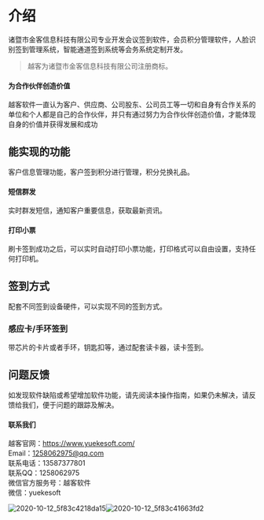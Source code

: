 # 介绍

诸暨市金客信息科技有限公司专业开发会议签到软件，会员积分管理软件，人脸识别签到管理系统，智能通道签到系统等会务系统定制开发。

> 越客为诸暨市金客信息科技有限公司注册商标。

#### 为合作伙伴创造价值

越客软件一直认为客户、供应商、公司股东、公司员工等一切和自身有合作关系的单位和个人都是自己的合作伙伴，并只有通过努力为合作伙伴创造价值，才能体现自身的价值并获得发展和成功


## 能实现的功能

客户信息管理功能，客户签到积分进行管理，积分兑换礼品。

#### 短信群发

实时群发短信，通知客户重要信息，获取最新资讯。

#### 打印小票

刷卡签到成功之后，可以实时自动打印小票功能，打印格式可以自由设置，支持任何打印机。

## 签到方式

配套不同签到设备硬件，可以实现不同的签到方式。

### 感应卡/手环签到

带芯片的卡片或者手环，钥匙扣等，通过配套读卡器，读卡签到。



## 问题反馈

如发现软件缺陷或希望增加软件功能，请先阅读本操作指南，如果仍未解决，请反馈给我们，便于问题的跟踪及解决。

#### 联系我们

越客官网：https://www.yuekesoft.com/<br>
Email：1258062975@qq.com<br>
联系电话：13587377801<br>
联系QQ：1258062975<br>
微信官方服务号：越客软件<br>
微信：yuekesoft

![2020-10-12_5f83c4218da15](https://vuepressdocs.oss-cn-hangzhou.aliyuncs.com/docsimages/202209201133633.jpg)![2020-10-12_5f83c41663fd2](https://vuepressdocs.oss-cn-hangzhou.aliyuncs.com/docsimages/202209201133771.jpg)

